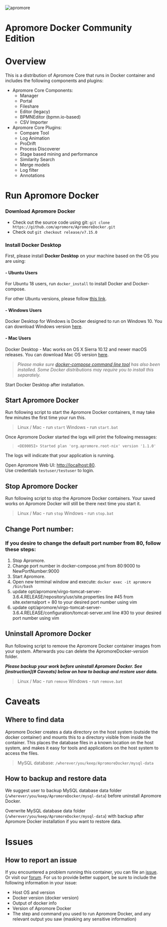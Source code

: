 ![apromore](http://apromore.org/wp-content/uploads/2019/11/Apromore-banner_narrow.png "apromore")

# Apromore Docker Community Edition

# Overview

This is a distribution of Apromore Core that runs in Docker container and includes the following components and plugins:

* Apromore Core Components:
  * Manager
  * Portal
  * Fileshare
  * Editor (legacy)
  * BPMNEditor (bpmn.io-based)
  * CSV Importer
* Apromore Core Plugins:
  * Compare Tool
  * Log Animation
  * ProDrift
  * Process Discoverer
  * Stage based mining and performance
  * Similarity Search
  * Merge models
  * Log filter
  * Annotations

# Run Apromore Docker

### Download Apromore Docker
* Check out the source code using git: `git clone https://github.com/apromore/ApromoreDocker.git`
* Check out `git checkout release/v7.15.0`

### Install Docker Desktop

First, please install **Docker Desktop** on your machine based on the OS you are using:

####  - Ubuntu Users
For Ubuntu 18 users, run `docker_install` to install Docker and Docker-compose.

For other Ubuntu versions, please follow [this link](https://docs.docker.com/install/linux/docker-ce/ubuntu/).

####  - Windows Users
Docker Desktop for Windows is Docker designed to run on Windows 10.
You can download Windows version [here](https://docs.docker.com/docker-for-windows/install/).

####  - Mac Users
Docker Desktop - Mac works on OS X Sierra 10.12 and newer macOS releases. You can download Mac OS version [here](https://docs.docker.com/docker-for-mac/install/).


>*Please make sure [docker-compose command line tool](https://docs.docker.com/compose/install/) has also been installed. Some Docker distributions may require you to install this separately.*

Start Docker Desktop after installation.


 
## Start Apromore Docker
Run following script to start the Apromore Docker containers, it may take few minutes the first time your run this.  

>Linux / Mac  - run `start`
>Windows - run `start.bat`  
  

Once Apromore Docker started the logs will print the following messages:  
>`<DE0005I> Started plan 'org.apromore.root-nix' version '1.1.0'`  

The logs will indicate that your application is running.  

Open Apromore Web UI: [http://localhost:80](http://localhost:80).  
Use credentials `testuser/testuser` to login.

## Stop Apromore Docker

Run following script to stop the Apromore Docker containers.  Your saved works on Apromore Docker will still be there next time you start it.  

>Linux / Mac - run `stop`
>Windows - run `stop.bat`  


## Change Port number:
### If you desire to change the default port number from 80, follow these steps:
1. Stop Apromore.
2. Change port number in docker-compose.yml from 80:9000 to NewPortNumber:9000
3. Start Apromore.
4. Open new terminal window and execute:  `docker exec -it apromore /bin/bash`
5. update opt/apromore/virgo-tomcat-server-3.6.4.RELEASE/repository/usr/site.properties line #45 from site.externalport = 80 to your desired port number using vim
6. update opt/apromore/virgo-tomcat-server-3.6.4.RELEASE/configuration/tomcat-server.xml line #30 to your desired port number using vim


## Uninstall Apromore Docker

Run following script to remove the Apromore Docker container images from your system.  Afterwards you can delete the ApromoreDocker-*version* folder.

***Please backup your work before uninstall Apromore Docker. See [instruction](# Caveats) below on how to backup and restore user data.***

>Linux / Mac - run `remove` 
>Windows - run `remove.bat`  
 

# Caveats

## Where to find data

Apromore Docker creates a data directory on the host system (outside the docker container) and mounts this to a directory visible from inside the container. This places the database files in a known location on the host system, and makes it easy for tools and applications on the host system to access the files.  

>MySQL database: `/wherever/you/keep/ApromoreDocker/mysql-data` 


## How to backup and restore data

We suggest user to backup MySQL database data folder (`/wherever/you/keep/ApromoreDocker/mysql-data`) before uninstall Apromore Docker.

Overwrite MySQL database data folder (`/wherever/you/keep/ApromoreDocker/mysql-data`) with backup after Apromore Docker installation if you want to restore data.

# Issues

## How to report an issue

If you encountered a problem running this container, you can file an [issue](https://github.com/apromore/ApromoreDocker/issues). Or visit our [forum](https://forum.apromore.org/). For us to provide better support, be sure to include the following information in your issue:

* Host OS and version
* Docker version (docker version)
* Output of docker info
* Version of Apromore Docker
* The step and command you used to run Apromore Docker, and any relevant output you saw (masking any sensitive information)
